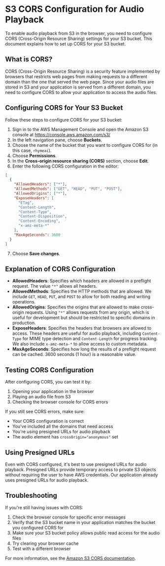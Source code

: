 # S3 CORS Configuration for Audio Playback

To enable audio playback from S3 in the browser, you need to configure CORS (Cross-Origin Resource Sharing) settings for your S3 bucket. This document explains how to set up CORS for your S3 bucket.

## What is CORS?

CORS (Cross-Origin Resource Sharing) is a security feature implemented by browsers that restricts web pages from making requests to a different domain than the one that served the web page. Since your audio files are stored in S3 and your application is served from a different domain, you need to configure CORS to allow your application to access the audio files.

## Configuring CORS for Your S3 Bucket

Follow these steps to configure CORS for your S3 bucket:

1. Sign in to the AWS Management Console and open the Amazon S3 console at https://console.aws.amazon.com/s3/
2. In the left navigation pane, choose **Buckets**.
3. Choose the name of the bucket that you want to configure CORS for (in this case, `rhymeai`).
4. Choose **Permissions**.
5. In the **Cross-origin resource sharing (CORS)** section, choose **Edit**.
6. Enter the following CORS configuration in the editor:

```json
[
  {
    "AllowedHeaders": ["*"],
    "AllowedMethods": ["GET", "HEAD", "PUT", "POST"],
    "AllowedOrigins": ["*"],
    "ExposeHeaders": [
      "ETag",
      "Content-Length",
      "Content-Type",
      "Content-Disposition",
      "Content-Encoding",
      "x-amz-meta-*"
    ],
    "MaxAgeSeconds": 3600
  }
]
```

7. Choose **Save changes**.

## Explanation of CORS Configuration

- **AllowedHeaders**: Specifies which headers are allowed in a preflight request. The value `"*"` allows all headers.
- **AllowedMethods**: Specifies the HTTP methods that are allowed. We include `GET`, `HEAD`, `PUT`, and `POST` to allow for both reading and writing operations.
- **AllowedOrigins**: Specifies the origins that are allowed to make cross-origin requests. Using `"*"` allows requests from any origin, which is useful for development but should be restricted to specific domains in production.
- **ExposeHeaders**: Specifies the headers that browsers are allowed to access. These headers are useful for audio playback, including `Content-Type` for MIME type detection and `Content-Length` for progress tracking. We also include `x-amz-meta-*` to allow access to custom metadata.
- **MaxAgeSeconds**: Specifies how long the results of a preflight request can be cached. 3600 seconds (1 hour) is a reasonable value.

## Testing CORS Configuration

After configuring CORS, you can test it by:

1. Opening your application in the browser
2. Playing an audio file from S3
3. Checking the browser console for CORS errors

If you still see CORS errors, make sure:

- Your CORS configuration is correct
- You've included all the domains that need access
- You're using presigned URLs for audio playback
- The audio element has `crossOrigin="anonymous"` set

## Using Presigned URLs

Even with CORS configured, it's best to use presigned URLs for audio playback. Presigned URLs provide temporary access to private S3 objects without requiring the user to have AWS credentials. Our application already uses presigned URLs for audio playback.

## Troubleshooting

If you're still having issues with CORS:

1. Check the browser console for specific error messages
2. Verify that the S3 bucket name in your application matches the bucket you configured CORS for
3. Make sure your S3 bucket policy allows public read access for the audio files
4. Try clearing your browser cache
5. Test with a different browser

For more information, see the [Amazon S3 CORS documentation](https://docs.aws.amazon.com/AmazonS3/latest/userguide/cors.html).
